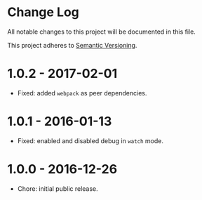 # Change Log

All notable changes to this project will be documented in this file.

This project adheres to [Semantic Versioning](http://semver.org/).

# 1.0.2 - 2017-02-01

-   Fixed: added `webpack` as peer dependencies.

# 1.0.1 - 2016-01-13

-   Fixed: enabled and disabled debug in `watch` mode.

# 1.0.0 - 2016-12-26

-   Chore: initial public release.

